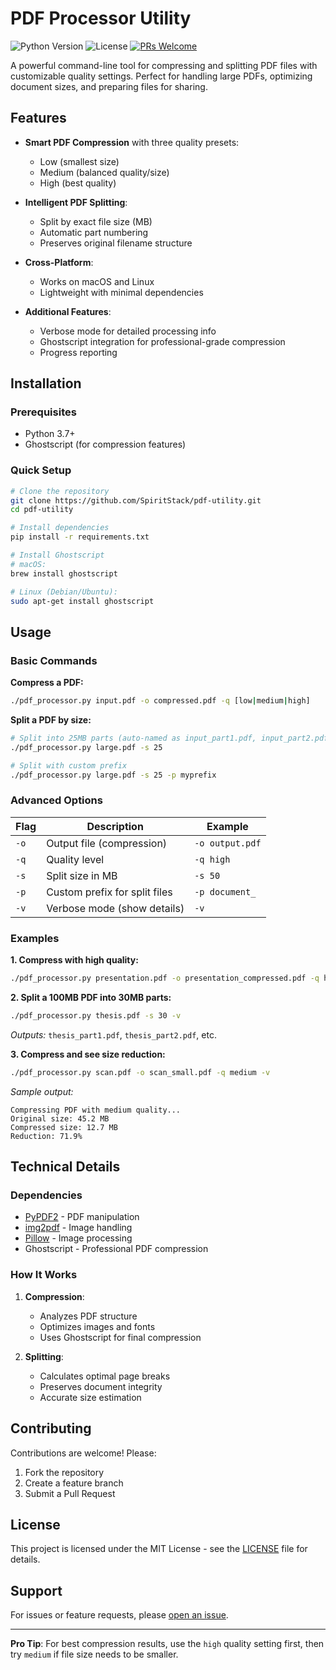 # PDF Processor Utility

![Python Version](https://img.shields.io/badge/python-3.7+-blue.svg)
![License](https://img.shields.io/badge/license-MIT-green.svg)
[![PRs Welcome](https://img.shields.io/badge/PRs-welcome-brightgreen.svg)]()

A powerful command-line tool for compressing and splitting PDF files with customizable quality settings. Perfect for handling large PDFs, optimizing document sizes, and preparing files for sharing.

## Features

- **Smart PDF Compression** with three quality presets:
  - Low (smallest size)
  - Medium (balanced quality/size)
  - High (best quality)
  
- **Intelligent PDF Splitting**:
  - Split by exact file size (MB)
  - Automatic part numbering
  - Preserves original filename structure

- **Cross-Platform**:
  - Works on macOS and Linux
  - Lightweight with minimal dependencies

- **Additional Features**:
  - Verbose mode for detailed processing info
  - Ghostscript integration for professional-grade compression
  - Progress reporting

## Installation

### Prerequisites
- Python 3.7+
- Ghostscript (for compression features)

### Quick Setup
```bash
# Clone the repository
git clone https://github.com/SpiritStack/pdf-utility.git
cd pdf-utility

# Install dependencies
pip install -r requirements.txt

# Install Ghostscript
# macOS:
brew install ghostscript

# Linux (Debian/Ubuntu):
sudo apt-get install ghostscript
```

## Usage

### Basic Commands

**Compress a PDF:**
```bash
./pdf_processor.py input.pdf -o compressed.pdf -q [low|medium|high]
```

**Split a PDF by size:**
```bash
# Split into 25MB parts (auto-named as input_part1.pdf, input_part2.pdf, etc.)
./pdf_processor.py large.pdf -s 25

# Split with custom prefix
./pdf_processor.py large.pdf -s 25 -p myprefix
```

### Advanced Options

| Flag | Description | Example |
|------|-------------|---------|
| `-o` | Output file (compression) | `-o output.pdf` |
| `-q` | Quality level | `-q high` |
| `-s` | Split size in MB | `-s 50` |
| `-p` | Custom prefix for split files | `-p document_` |
| `-v` | Verbose mode (show details) | `-v` |

### Examples

**1. Compress with high quality:**
```bash
./pdf_processor.py presentation.pdf -o presentation_compressed.pdf -q high -v
```

**2. Split a 100MB PDF into 30MB parts:**
```bash
./pdf_processor.py thesis.pdf -s 30 -v
```
*Outputs:* `thesis_part1.pdf`, `thesis_part2.pdf`, etc.

**3. Compress and see size reduction:**
```bash
./pdf_processor.py scan.pdf -o scan_small.pdf -q medium -v
```
*Sample output:*
```
Compressing PDF with medium quality...
Original size: 45.2 MB
Compressed size: 12.7 MB
Reduction: 71.9%
```

## Technical Details

### Dependencies
- [PyPDF2](https://pypi.org/project/PyPDF2/) - PDF manipulation
- [img2pdf](https://pypi.org/project/img2pdf/) - Image handling
- [Pillow](https://pypi.org/project/Pillow/) - Image processing
- Ghostscript - Professional PDF compression

### How It Works
1. **Compression**:
   - Analyzes PDF structure
   - Optimizes images and fonts
   - Uses Ghostscript for final compression

2. **Splitting**:
   - Calculates optimal page breaks
   - Preserves document integrity
   - Accurate size estimation

## Contributing

Contributions are welcome! Please:
1. Fork the repository
2. Create a feature branch
3. Submit a Pull Request

## License

This project is licensed under the MIT License - see the [LICENSE](LICENSE) file for details.

## Support

For issues or feature requests, please [open an issue](https://github.com/SpiritStack/pdf-utility/issues).

---

**Pro Tip**: For best compression results, use the `high` quality setting first, then try `medium` if file size needs to be smaller.
